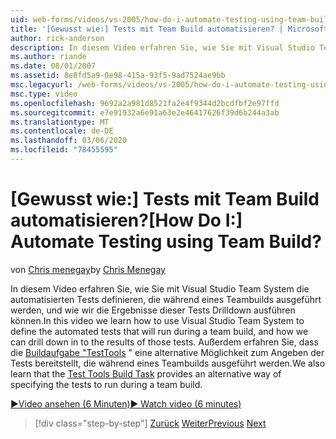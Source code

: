 ```yaml
---
uid: web-forms/videos/vs-2005/how-do-i-automate-testing-using-team-build
title: '[Gewusst wie:] Tests mit Team Build automatisieren? | Microsoft-Dokumentation'
author: rick-anderson
description: In diesem Video erfahren Sie, wie Sie mit Visual Studio Team System die automatisierten Tests definieren, die während eines Teambuilds ausgeführt werden, und wie wir einen Drilldown ausführen können...
ms.author: riande
ms.date: 08/01/2007
ms.assetid: 8e8fd5a9-0e98-415a-93f5-9ad7524ae9bb
msc.legacyurl: /web-forms/videos/vs-2005/how-do-i-automate-testing-using-team-build
msc.type: video
ms.openlocfilehash: 9692a2a981d8521fa2e4f9344d2bcdfbf2e97ffd
ms.sourcegitcommit: e7e91932a6e91a63e2e46417626f39d6b244a3ab
ms.translationtype: MT
ms.contentlocale: de-DE
ms.lasthandoff: 03/06/2020
ms.locfileid: "78455595"
---
```

# <a name="how-do-i-automate-testing-using-team-build"></a><span data-ttu-id="8f189-104">[Gewusst wie:] Tests mit Team Build automatisieren?</span><span class="sxs-lookup"><span data-stu-id="8f189-104">[How Do I:] Automate Testing using Team Build?</span></span>

<span data-ttu-id="8f189-105">von [Chris menegay](https://twitter.com/CMenegay)</span><span class="sxs-lookup"><span data-stu-id="8f189-105">by [Chris Menegay](https://twitter.com/CMenegay)</span></span>

<span data-ttu-id="8f189-106">In diesem Video erfahren Sie, wie Sie mit Visual Studio Team System die automatisierten Tests definieren, die während eines Teambuilds ausgeführt werden, und wie wir die Ergebnisse dieser Tests Drilldown ausführen können.</span><span class="sxs-lookup"><span data-stu-id="8f189-106">In this video we learn how to use Visual Studio Team System to define the automated tests that will run during a team build, and how we can drill down in to the results of those tests.</span></span> <span data-ttu-id="8f189-107">Außerdem erfahren Sie, dass die [Buildaufgabe "TestTools](https://msdn.microsoft.com/vstudio/aa718351.aspx#bttt) " eine alternative Möglichkeit zum Angeben der Tests bereitstellt, die während eines Teambuilds ausgeführt werden.</span><span class="sxs-lookup"><span data-stu-id="8f189-107">We also learn that the [Test Tools Build Task](https://msdn.microsoft.com/vstudio/aa718351.aspx#bttt) provides an alternative way of specifying the tests to run during a team build.</span></span>

[<span data-ttu-id="8f189-108">&#9654;Video ansehen (6 Minuten)</span><span class="sxs-lookup"><span data-stu-id="8f189-108">&#9654; Watch video (6 minutes)</span></span>](https://channel9.msdn.com/Blogs/ASP-NET-Site-Videos/how-do-i-automate-testing-using-team-build)

> [!div class="step-by-step"]
> <span data-ttu-id="8f189-109">[Zurück](how-do-i-implement-continuous-integration-with-team-foundation.md)
> [Weiter](how-do-i-deploy-a-web-application-during-a-team-build.md)</span><span class="sxs-lookup"><span data-stu-id="8f189-109">[Previous](how-do-i-implement-continuous-integration-with-team-foundation.md)
[Next](how-do-i-deploy-a-web-application-during-a-team-build.md)</span></span>
